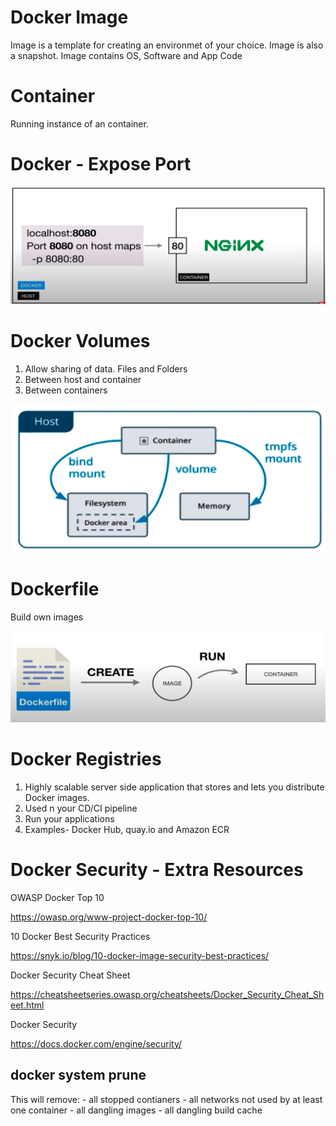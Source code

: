 # Docker Image 

Image is a template for creating an environmet of your choice.
Image is also a snapshot.
Image contains OS, Software and App Code


# Container

Running instance of an container.

# Docker - Expose Port 

<img src="images/docker_expose_port.png">

# Docker Volumes
1. Allow sharing of data. Files and Folders
2. Between host and container
3. Between containers

<img src="images/docker_volumes.png">


# Dockerfile 

Build own images

<img src="images/build_own_images.png">

# Docker Registries

1. Highly scalable server side application that stores and lets you distribute Docker images.
2. Used n your CD/CI pipeline
3. Run your applications
4. Examples- Docker Hub, quay.io and Amazon ECR


# Docker Security - Extra Resources


OWASP Docker Top 10

https://owasp.org/www-project-docker-top-10/


10 Docker Best Security Practices

https://snyk.io/blog/10-docker-image-security-best-practices/


Docker Security Cheat Sheet

https://cheatsheetseries.owasp.org/cheatsheets/Docker_Security_Cheat_Sheet.html


Docker Security

https://docs.docker.com/engine/security/


## docker system prune

This will remove:
    - all stopped contianers
    - all networks not used by at least one container
    - all dangling images
    - all dangling build cache